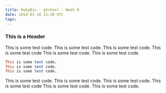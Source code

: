 ```yaml
---
title: RubyBin - gSchool - Week 0
date: 2014-03-18 22:20 UTC
tags:
---
```


### This is a Header

  This is some test code.
This is some test code.
This is some test code.
This is some test code
This is some test code.
This is some test code.

```ruby
This is some test code.
This is some test code.
This is some test code.
```

  This is some test code.
This is some test code.
This is some test code.
This is some test code
This is some test code.
This is some test code.